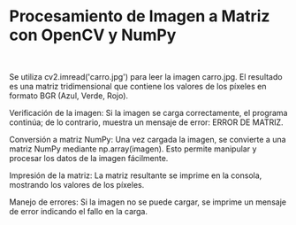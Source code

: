 <h1>Procesamiento de Imagen a Matriz con OpenCV y NumPy</h1>
<br>


 Se utiliza cv2.imread('carro.jpg') para leer la imagen carro.jpg. El resultado es una matriz tridimensional que contiene los valores de los píxeles en formato BGR (Azul, Verde, Rojo).

Verificación de la imagen: Si la imagen se carga correctamente, el programa continúa; de lo contrario, muestra un mensaje de error: ERROR DE MATRIZ.

Conversión a matriz NumPy: Una vez cargada la imagen, se convierte a una matriz NumPy mediante np.array(imagen). Esto permite manipular y procesar los datos de la imagen fácilmente.

Impresión de la matriz: La matriz resultante se imprime en la consola, mostrando los valores de los píxeles.

Manejo de errores: Si la imagen no se puede cargar, se imprime un mensaje de error indicando el fallo en la carga.
